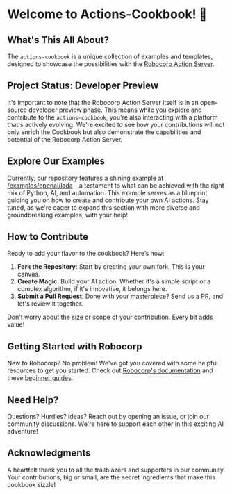 # Welcome to Actions-Cookbook! 🌟

## What's This All About?

The `actions-cookbook` is a unique collection of examples and templates, 
designed to showcase the possibilities with the [Robocorp Action Server](https://github.com/robocorp/robocorp).

## Project Status: Developer Preview

It's important to note that the Robocorp Action Server itself is in an open-source developer preview phase.
This means while you explore and contribute to the `actions-cookbook`, you're also interacting with a platform
that's actively evolving. We're excited to see how your contributions will not only enrich the Cookbook
but also demonstrate the capabilities and potential of the Robocorp Action Server.

## Explore Our Examples

Currently, our repository features a shining example at 
[/examples/openai/lada](/examples/openai/local-advanced-data-analysis) – a testament to what can be achieved
with the right mix of Python, AI, and automation. This example serves as a blueprint,
guiding you on how to create and contribute your own AI actions.
Stay tuned, as we're eager to expand this section with more diverse
and groundbreaking examples, with your help!

## How to Contribute

Ready to add your flavor to the cookbook? Here’s how:

1. **Fork the Repository**: Start by creating your own fork. This is your canvas.
2. **Create Magic**: Build your AI action. Whether it's a simple script or a complex algorithm, if it's innovative, it belongs here.
3. **Submit a Pull Request**: Done with your masterpiece? Send us a PR, and let's review it together.

Don't worry about the size or scope of your contribution. Every bit adds value!

## Getting Started with Robocorp

New to Robocorp? No problem! We've got you covered with some helpful resources to get you started.
Check out [Robocorp's documentation](https://robocorp.com/docs) and these [beginner guides](https://robocorp.com/docs/quickstart-guide).

## Need Help?
Questions? Hurdles? Ideas? Reach out by opening an issue, or join our community discussions. We're here to support each other in this exciting AI adventure!

## Acknowledgments
A heartfelt thank you to all the trailblazers and supporters in our community. Your contributions, big or small, are the secret ingredients that make this cookbook sizzle!
